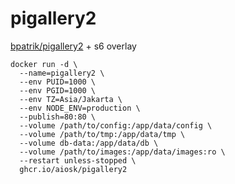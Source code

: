 # pigallery2


[bpatrik/pigallery2](https://github.com/bpatrik/PiGallery2) + s6 overlay

```
docker run -d \
  --name=pigallery2 \
  --env PUID=1000 \
  --env PGID=1000 \
  --env TZ=Asia/Jakarta \
  --env NODE_ENV=production \
  --publish=80:80 \
  --volume /path/to/config:/app/data/config \
  --volume /path/to/tmp:/app/data/tmp \
  --volume db-data:/app/data/db \
  --volume /path/to/images:/app/data/images:ro \
  --restart unless-stopped \
  ghcr.io/aiosk/pigallery2
```